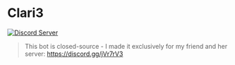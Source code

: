 # Clari3
[![Discord Server](https://discordapp.com/api/guilds/510919960525012995/embed.png)](https://discord.gg/jVr7rV3)

> This bot is closed-source - I made it exclusively for my friend and her server: https://discord.gg/jVr7rV3